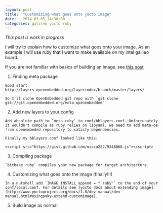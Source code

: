 ```yaml
---
layout: post
title:  "Customizing what goes onto yocto image"
date:   2014-03-05 14:30:00
categories: galileo yocto ruby
---
```


*This post is work in progress*

I will try to explain how to customize what goes onto your image. As an example I will use ruby that I want to make available on my intel galileo board.

If you are not familiar with basics of building an image, see [this post](http://www.itsudo.com/galileo/2014/03/03/setting-up-development-environment-for-galileo.html)

  1. Finding meta package
    
    Good start http://layers.openembedded.org/layerindex/branch/master/layers/
    
    So I'll clone OpenEmbedded git repo with `git clone git://git.openembedded.org/meta-openembedded`
  
  2. Add new layers to your config
    
    Add absolute path to `meta-ruby` to conf/bblayers.conf. Unfortunately it wouldn't compile as ruby relies on libyaml, we need to add meta-oe from openembeded repository to satisfy dependencies.
    
    Finally my bblayers.conf looked like this:
    
    <script src="https://gist.github.com/misza222/9348068.js"></script>
    
  3. Compiling package
    
    `bitbake ruby` compiles your new package for target architecture.
  
  4. Customizing what goes onto the image (finally!!!)
    
    In a nutshell add `IMAGE_INSTALL_append = " ruby"` to the end of your conf/local.conf. For details see [yocto docs about extending image](http://www.yoctoproject.org/docs/1.6/dev-manual/dev-manual.html#usingpoky-extend-customimage).
    
  5. Build image as normal

